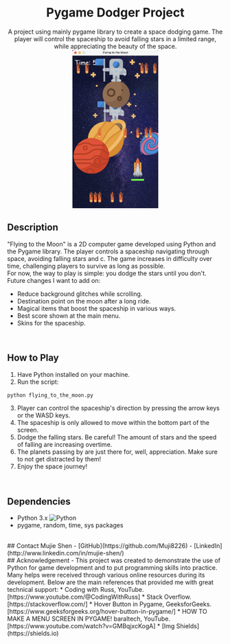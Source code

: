 
<div align="center">
  
  <h1 align="center">Pygame Dodger Project</h1>

  <p align="center">
    A project using mainly pygame library to create a space dodging game. The player will control the spaceship to avoid falling stars in a limited range, while appreciating the beauty of the space.
    <br />
    <img src="./img/GamePlay_preview.png" alt="GamePlay Preview" width="200" height=auto>
  </p>
</div>

## Description
"Flying to the Moon" is a 2D computer game developed using Python and the Pygame library. The player controls a spaceship navigating through space, avoiding falling stars and c. The game increases in difficulty over time, challenging players to survive as long as possible.
<br />For now, the way to play is simple: you dodge the stars until you don't. 
<br />Future changes I want to add on:
* Reduce background glitches while scrolling.
* Destination point on the moon after a long ride.
* Magical items that boost the spaceship in various ways.
* Best score shown at the main menu.
* Skins for the spaceship.
<br />

## How to Play
1. Have Python installed on your machine.
2. Run the script:
  ```sh
  python flying_to_the_moon.py
  ```
3. Player can control the spaceship's direction by pressing the arrow keys or the WASD keys.
4. The spaceship is only allowed to move within the bottom part of the screen.
5. Dodge the falling stars. Be careful! The amount of stars and the speed of falling are increasing overtime.
6. The planets passing by are just there for, well, appreciation. Make sure to not get distracted by them!
7. Enjoy the space journey!
<br />

## Dependencies
* Python 3.x ![Python](https://img.shields.io/badge/python-3670A0?style=for-the-badge&logo=python&logoColor=ffdd54)
* pygame, random, time, sys packages
<br />
## Contact
Mujie Shen - [GitHub](https://github.com/Muji8226) - [LinkedIn](http://www.linkedin.com/in/mujie-shen/)
<br />
## Acknowledgement
- This project was created to demonstrate the use of Python for game development and to put programming skills into practice. Many helps were received through various online resources during its development. Below are the main references that provided me with great technical support:
* Coding with Russ, YouTube. [https://www.youtube.com/@CodingWithRuss]
* Stack Overflow. [https://stackoverflow.com/]
* Hover Button in Pygame, GeeksforGeeks. [https://www.geeksforgeeks.org/hover-button-in-pygame/]
* HOW TO MAKE A MENU SCREEN IN PYGAME! baraltech, YouTube. [https://www.youtube.com/watch?v=GMBqjxcKogA]
* [Img Shields](https://shields.io)

